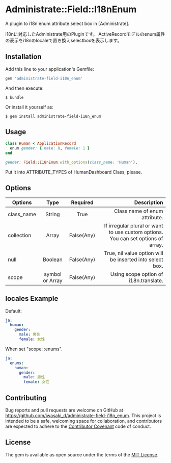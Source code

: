 # Administrate::Field::I18nEnum

A plugin to i18n enum attribute select box in [Administrate].

i18nに対応したAdministrate用のPluginです。
ActiveRecordモデルのenum属性の表示をi18nのlocaleで置き換えselectboxを表示します。

## Installation

Add this line to your application's Gemfile:

```ruby
gem 'administrate-field-i18n_enum'
```

And then execute:

    $ bundle

Or install it yourself as:

    $ gem install administrate-field-i18n_enum

## Usage

```ruby
class Human < ApplicationRecord
  enum gender: { male: 0, female: 1 }
end
```

```ruby
gender: Field::I18nEnum.with_options(class_name: 'Human'),
```
Put it into ATTRIBUTE_TYPES of HumanDashboard Class, please.


## Options

| Options    |Type            | Required     | Description                           |
|------------|:--------------:|:------------:|--------------------------------------:|
| class_name |String          | True         | Class name of enum attribute.         |
| collection |Array           | False(Any)   | If irregular plural or want to use custom options. You can set options of array.|
| null       |Boolean         | False(Any)   | True, nil value option will be inserted into select box.         |
| scope      |symbol or Array | False(Any)   | Using scope option of i18n.translate.        |

## locales Example
Default:
```yml
ja:
  human:
    gender:
      male: 男性
      female: 女性
```

When set "scope: :enums". 
```yml
ja:
  enums:
    human:
      gender:
        male: 男性
        female: 女性
```

## Contributing

Bug reports and pull requests are welcome on GitHub at https://github.com/iwasaki_d/administrate-field-i18n_enum. This project is intended to be a safe, welcoming space for collaboration, and contributors are expected to adhere to the [Contributor Covenant](http://contributor-covenant.org) code of conduct.


## License

The gem is available as open source under the terms of the [MIT License](http://opensource.org/licenses/MIT).

